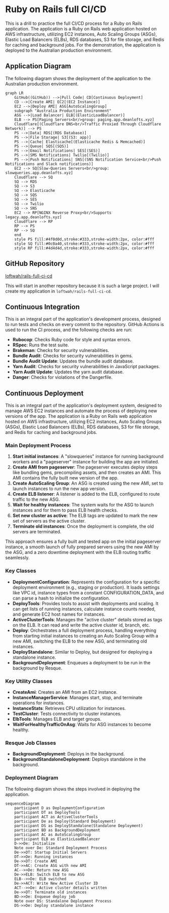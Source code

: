 # Ruby on Rails full CI/CD

This is a drill to practice the full CI/CD process for a Ruby on Rails application. The application is a Ruby on Rails web application hosted on AWS infrastructure, utilizing EC2 instances, Auto Scaling Groups (ASGs), Elastic Load Balancers (ELBs), RDS databases, S3 for file storage, and Redis for caching and background jobs. For the demonstration, the application is deployed to the Australian production environment.

## Application Diagram

The following diagram shows the deployment of the application to the Australian production environment.

```mermaid
graph LR
    GitHub((GitHub)) -->|Pull Code| CD[Continuous Deployment]
    CD -->|Create AMI| EC2[(EC2 Instance)]
    EC2 -->|Deploy AMI| ASG[AutoScalingGroup]
    subgraph "Australia Production Environment"
    ASG -->|Load Balancer| ELB[(ElasticLoadBalancer)]
    ELB --> PS[Paging Servers<br/>group: paging.app.deanlofts.xyz]
    Cloudflare[(Cloudflare DNS<br/>Traffic Proxied Through Cloudflare Network)] --> PS
    PS -->|Data| RDS[(RDS Database)]
    PS -->|File Storage| S3[(S3: app)]
    PS -->|Cache| Elasticache[(Elasticache Redis & Memcached)]
    PS -->|Queue| SQS[(SQS)]
    PS -->|Email Notifications| SES[(SES)]
    PS -->|SMS Notifications| Twilio[(Twilio)]
    PS -->|Push Notifications| SNS[(SNS Notification Service<br/>Push Notifications and Slack notifications)]
    EC2 --> SQ[Slow-Queries Servers<br/>group: slowqueries.app.deanlofts.xyz]
    Cloudflare --> SQ
    SQ --> RDS
    SQ --> S3
    SQ --> Elasticache
    SQ --> SQS
    SQ --> SES
    SQ --> Twilio
    SQ --> SNS
    EC2 --> RP[NGINX Reverse Proxy<br/>Supports legacy.app.deanlofts.xyz]
    Cloudflare --> RP
    RP --> PS
    RP --> SQ
    end
    style PS fill:#4f0d0d,stroke:#333,stroke-width:2px, color:#fff
    style SQ fill:#0c0a40,stroke:#333,stroke-width:2px, color:#fff
    style RP fill:#4d4d4d,stroke:#333,stroke-width:2px, color:#fff
```

## GitHub Repository

[loftwah/rails-full-ci-cd](https://github.com/loftwah/rails-full-ci-cd)

This will start in another repository because it is such a large project. I will create my application in `loftwah/rails-full-ci-cd`.

## Continuous Integration

This is an integral part of the application's development process, designed to run tests and checks on every commit to the repository. GitHub Actions is used to run the CI process, and the following checks are run:

* **Rubocop**: Checks Ruby code for style and syntax errors.
* **RSpec**: Runs the test suite.
* **Brakeman**: Checks for security vulnerabilities.
* **Bundle Audit**: Checks for security vulnerabilities in gems.
* **Bundle Audit Update**: Updates the bundle audit database.
* **Yarn Audit**: Checks for security vulnerabilities in JavaScript packages.
* **Yarn Audit Update**: Updates the yarn audit database.
* **Danger**: Checks for violations of the Dangerfile.

## Continuous Deployment

This is an integral part of the application's deployment system, designed to manage AWS EC2 instances and automate the process of deploying new versions of the app. The application is a Ruby on Rails web application hosted on AWS infrastructure, utilizing EC2 instances, Auto Scaling Groups (ASGs), Elastic Load Balancers (ELBs), RDS databases, S3 for file storage, and Redis for caching and background jobs.

### **Main Deployment Process**

1. **Start initial instances**: A "slowqueries" instance for running background workers and a "pageserver" instance for building the app are initiated.
2. **Create AMI from pageserver**: The pageserver executes deploy steps like bundling gems, precompiling assets, and then creates an AMI. This AMI contains the fully built new version of the app.
3. **Create AutoScaling Group**: An ASG is created using the new AMI, set to launch instances to run the new app version.
4. **Create ELB listener**: A listener is added to the ELB, configured to route traffic to the new ASG.
5. **Wait for healthy instances**: The system waits for the ASG to launch instances and for them to pass ELB health checks.
6. **Set new cluster as active**: The ELB tags are updated to mark the new set of servers as the active cluster.
7. **Terminate old instances**: Once the deployment is complete, the old servers are terminated.

This approach ensures a fully built and tested app on the initial pageserver instance, a smooth launch of fully prepared servers using the new AMI by the ASG, and a zero downtime deployment with the ELB routing traffic seamlessly.

### **Key Classes**

* **DeploymentConfiguration**: Represents the configuration for a specific deployment environment (e.g., staging or production). It loads settings like VPC id, instance types from a constant CONFIGURATION\_DATA, and can parse a hash to initialize the configuration.
* **DeployTools**: Provides tools to assist with deployments and scaling. It can get lists of running instances, calculate instance counts needed, and generate EC2 host names for instances.
* **ActiveClusterTools**: Manages the "active cluster" details stored as tags on the ELB. It can read and write the active cluster id, branch, etc.
* **Deploy**: Orchestrates a full deployment process, handling everything from starting initial instances to creating an Auto Scaling Group with a new AMI, switching the ELB to the new ASG, and terminating old instances.
* **DeployStandalone**: Similar to Deploy, but designed for deploying a standalone  instance.
* **BackgroundDeployment**: Enqueues a deployment to be run in the background by Resque.

### **Key Utility Classes**

* **CreateAmi**: Creates an AMI from an EC2 instance.
* **InstanceManagerService**: Manages start, stop, and terminate operations for instances.
* **InstanceStats**: Retrieves CPU utilization for instances.
* **TestCluster**: Tests connectivity to cluster instances.
* **ElbTools**: Manages ELB and target groups.
* **WaitForHealthyTrafficOnAsg**: Waits for ASG instances to become healthy.

### **Resque Job Classes**

* **BackgroundDeployment**: Deploys in the background.
* **BackgroundStandaloneDeployment**: Deploys standalone in the background.

### Deployment Diagram

The following diagram shows the steps involved in deploying the application.

```mermaid
sequenceDiagram
    participant D as DeploymentConfiguration
    participant DT as DeployTools
    participant ACT as ActiveClusterTools
    participant De as Deploy(Standard Deployment)
    participant DS as DeployStandalone(Standalone Deployment)
    participant BD as BackgroundDeployment
    participant AC as AutoScalingGroup
    participant ELB as ElasticLoadBalancer
    D->>De: Initialize
    Note over De: Standard Deployment Process
    De->>DT: Startup Initial Servers
    DT->>De: Running instances
    De->>DT: Create AMI
    DT->>AC: Create ASG with new AMI
    AC-->>De: Return new ASG
    De->>ELB: Switch ELB to new ASG
    ELB-->>De: ELB switched
    De->>ACT: Write New Active Cluster ID
    ACT-->>De: Active cluster details written
    De->>DT: Terminate old instances
    BD->>De: Enqueue deploy job
    Note over DS: Standalone Deployment Process
    DS->>De: Deploy standalone instance
```
